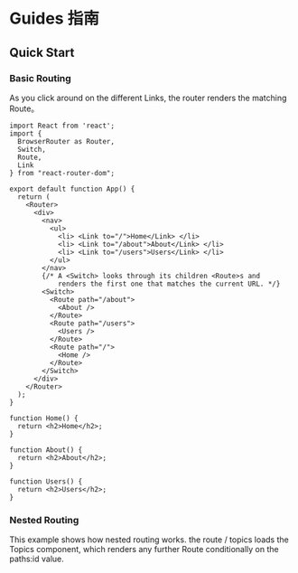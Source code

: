 
# Guides 指南

## Quick Start


### Basic Routing

As you click around on the different Links, the router renders the matching Route。

```tsx
import React from 'react';
import {
  BrowserRouter as Router,
  Switch,
  Route,
  Link
} from "react-router-dom";

export default function App() {
  return (
    <Router>
      <div>
        <nav>
          <ul>
            <li> <Link to="/">Home</Link> </li>
            <li> <Link to="/about">About</Link> </li>
            <li> <Link to="/users">Users</Link> </li>
          </ul>
        </nav>
        {/* A <Switch> looks through its children <Route>s and
            renders the first one that matches the current URL. */}
        <Switch>
          <Route path="/about">
            <About />
          </Route>
          <Route path="/users">
            <Users />
          </Route>
          <Route path="/">
            <Home />
          </Route>
        </Switch>
      </div>
    </Router>
  );
}

function Home() {
  return <h2>Home</h2>;
}

function About() {
  return <h2>About</h2>;
}

function Users() {
  return <h2>Users</h2>;
}
```


### Nested Routing

This example shows how nested routing works. the route / topics loads the Topics component, which renders any
further Route conditionally on the paths:id value.
